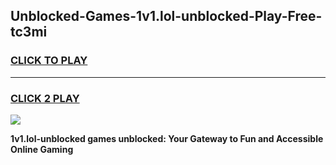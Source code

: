 
## Unblocked-Games-1v1.lol-unblocked-Play-Free-tc3mi
<h3>
<a href="https://premium76.site?title=1v1.lol-unblocked&ref=10A">CLICK TO PLAY</a></h3>
<hr>

<h3>
<a href="https://premium76.site?title=1v1.lol-unblocked&ref=10A">CLICK 2 PLAY</a>
  
</h3>

<a href="https://premium76.site?title=1v1.lol-unblocked&ref=10A"><img src="https://clearcache.store/games.png"></a>


**1v1.lol-unblocked games unblocked: Your Gateway to Fun and Accessible Online Gaming**
